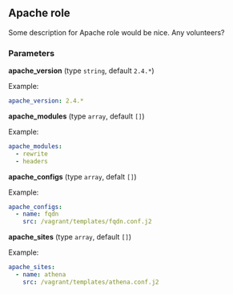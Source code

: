 ## Apache role

Some description for Apache role would be nice. Any volunteers?

### Parameters

**apache_version** (type `string`, default `2.4.*`)

Example:
```yaml
apache_version: 2.4.*
```

**apache_modules** (type `array`, default `[]`)

Example:
```yaml
apache_modules:
  - rewrite
  - headers
```

**apache_configs** (type `array`, defalt `[]`)

Example:
```yaml
apache_configs:
  - name: fqdn
    src: /vagrant/templates/fqdn.conf.j2
```

**apache_sites** (type `array`, default `[]`)

Example:
```yaml
apache_sites:
  - name: athena
    src: /vagrant/templates/athena.conf.j2
```
